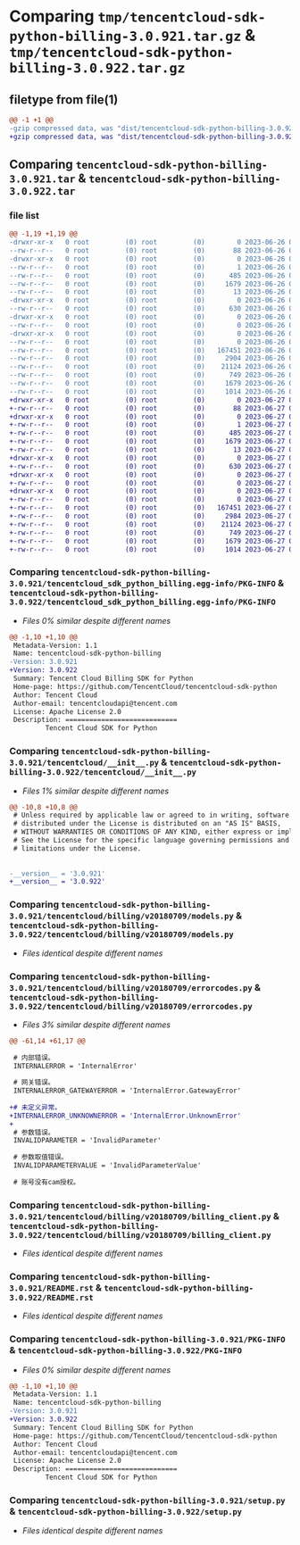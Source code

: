 # Comparing `tmp/tencentcloud-sdk-python-billing-3.0.921.tar.gz` & `tmp/tencentcloud-sdk-python-billing-3.0.922.tar.gz`

## filetype from file(1)

```diff
@@ -1 +1 @@
-gzip compressed data, was "dist/tencentcloud-sdk-python-billing-3.0.921.tar", last modified: Mon Jun 26 00:17:02 2023, max compression
+gzip compressed data, was "dist/tencentcloud-sdk-python-billing-3.0.922.tar", last modified: Tue Jun 27 00:17:45 2023, max compression
```

## Comparing `tencentcloud-sdk-python-billing-3.0.921.tar` & `tencentcloud-sdk-python-billing-3.0.922.tar`

### file list

```diff
@@ -1,19 +1,19 @@
-drwxr-xr-x   0 root         (0) root         (0)        0 2023-06-26 00:17:02.000000 tencentcloud-sdk-python-billing-3.0.921/
--rw-r--r--   0 root         (0) root         (0)       88 2023-06-26 00:17:02.000000 tencentcloud-sdk-python-billing-3.0.921/setup.cfg
-drwxr-xr-x   0 root         (0) root         (0)        0 2023-06-26 00:17:02.000000 tencentcloud-sdk-python-billing-3.0.921/tencentcloud_sdk_python_billing.egg-info/
--rw-r--r--   0 root         (0) root         (0)        1 2023-06-26 00:17:02.000000 tencentcloud-sdk-python-billing-3.0.921/tencentcloud_sdk_python_billing.egg-info/dependency_links.txt
--rw-r--r--   0 root         (0) root         (0)      485 2023-06-26 00:17:02.000000 tencentcloud-sdk-python-billing-3.0.921/tencentcloud_sdk_python_billing.egg-info/SOURCES.txt
--rw-r--r--   0 root         (0) root         (0)     1679 2023-06-26 00:17:02.000000 tencentcloud-sdk-python-billing-3.0.921/tencentcloud_sdk_python_billing.egg-info/PKG-INFO
--rw-r--r--   0 root         (0) root         (0)       13 2023-06-26 00:17:02.000000 tencentcloud-sdk-python-billing-3.0.921/tencentcloud_sdk_python_billing.egg-info/top_level.txt
-drwxr-xr-x   0 root         (0) root         (0)        0 2023-06-26 00:17:02.000000 tencentcloud-sdk-python-billing-3.0.921/tencentcloud/
--rw-r--r--   0 root         (0) root         (0)      630 2023-06-26 00:17:02.000000 tencentcloud-sdk-python-billing-3.0.921/tencentcloud/__init__.py
-drwxr-xr-x   0 root         (0) root         (0)        0 2023-06-26 00:17:02.000000 tencentcloud-sdk-python-billing-3.0.921/tencentcloud/billing/
--rw-r--r--   0 root         (0) root         (0)        0 2023-06-26 00:17:02.000000 tencentcloud-sdk-python-billing-3.0.921/tencentcloud/billing/__init__.py
-drwxr-xr-x   0 root         (0) root         (0)        0 2023-06-26 00:17:02.000000 tencentcloud-sdk-python-billing-3.0.921/tencentcloud/billing/v20180709/
--rw-r--r--   0 root         (0) root         (0)        0 2023-06-26 00:17:02.000000 tencentcloud-sdk-python-billing-3.0.921/tencentcloud/billing/v20180709/__init__.py
--rw-r--r--   0 root         (0) root         (0)   167451 2023-06-26 00:17:02.000000 tencentcloud-sdk-python-billing-3.0.921/tencentcloud/billing/v20180709/models.py
--rw-r--r--   0 root         (0) root         (0)     2904 2023-06-26 00:17:02.000000 tencentcloud-sdk-python-billing-3.0.921/tencentcloud/billing/v20180709/errorcodes.py
--rw-r--r--   0 root         (0) root         (0)    21124 2023-06-26 00:17:02.000000 tencentcloud-sdk-python-billing-3.0.921/tencentcloud/billing/v20180709/billing_client.py
--rw-r--r--   0 root         (0) root         (0)      749 2023-06-26 00:17:02.000000 tencentcloud-sdk-python-billing-3.0.921/README.rst
--rw-r--r--   0 root         (0) root         (0)     1679 2023-06-26 00:17:02.000000 tencentcloud-sdk-python-billing-3.0.921/PKG-INFO
--rw-r--r--   0 root         (0) root         (0)     1014 2023-06-26 00:17:02.000000 tencentcloud-sdk-python-billing-3.0.921/setup.py
+drwxr-xr-x   0 root         (0) root         (0)        0 2023-06-27 00:17:45.000000 tencentcloud-sdk-python-billing-3.0.922/
+-rw-r--r--   0 root         (0) root         (0)       88 2023-06-27 00:17:45.000000 tencentcloud-sdk-python-billing-3.0.922/setup.cfg
+drwxr-xr-x   0 root         (0) root         (0)        0 2023-06-27 00:17:45.000000 tencentcloud-sdk-python-billing-3.0.922/tencentcloud_sdk_python_billing.egg-info/
+-rw-r--r--   0 root         (0) root         (0)        1 2023-06-27 00:17:44.000000 tencentcloud-sdk-python-billing-3.0.922/tencentcloud_sdk_python_billing.egg-info/dependency_links.txt
+-rw-r--r--   0 root         (0) root         (0)      485 2023-06-27 00:17:45.000000 tencentcloud-sdk-python-billing-3.0.922/tencentcloud_sdk_python_billing.egg-info/SOURCES.txt
+-rw-r--r--   0 root         (0) root         (0)     1679 2023-06-27 00:17:44.000000 tencentcloud-sdk-python-billing-3.0.922/tencentcloud_sdk_python_billing.egg-info/PKG-INFO
+-rw-r--r--   0 root         (0) root         (0)       13 2023-06-27 00:17:44.000000 tencentcloud-sdk-python-billing-3.0.922/tencentcloud_sdk_python_billing.egg-info/top_level.txt
+drwxr-xr-x   0 root         (0) root         (0)        0 2023-06-27 00:17:45.000000 tencentcloud-sdk-python-billing-3.0.922/tencentcloud/
+-rw-r--r--   0 root         (0) root         (0)      630 2023-06-27 00:17:44.000000 tencentcloud-sdk-python-billing-3.0.922/tencentcloud/__init__.py
+drwxr-xr-x   0 root         (0) root         (0)        0 2023-06-27 00:17:45.000000 tencentcloud-sdk-python-billing-3.0.922/tencentcloud/billing/
+-rw-r--r--   0 root         (0) root         (0)        0 2023-06-27 00:17:44.000000 tencentcloud-sdk-python-billing-3.0.922/tencentcloud/billing/__init__.py
+drwxr-xr-x   0 root         (0) root         (0)        0 2023-06-27 00:17:45.000000 tencentcloud-sdk-python-billing-3.0.922/tencentcloud/billing/v20180709/
+-rw-r--r--   0 root         (0) root         (0)        0 2023-06-27 00:17:44.000000 tencentcloud-sdk-python-billing-3.0.922/tencentcloud/billing/v20180709/__init__.py
+-rw-r--r--   0 root         (0) root         (0)   167451 2023-06-27 00:17:44.000000 tencentcloud-sdk-python-billing-3.0.922/tencentcloud/billing/v20180709/models.py
+-rw-r--r--   0 root         (0) root         (0)     2984 2023-06-27 00:17:44.000000 tencentcloud-sdk-python-billing-3.0.922/tencentcloud/billing/v20180709/errorcodes.py
+-rw-r--r--   0 root         (0) root         (0)    21124 2023-06-27 00:17:44.000000 tencentcloud-sdk-python-billing-3.0.922/tencentcloud/billing/v20180709/billing_client.py
+-rw-r--r--   0 root         (0) root         (0)      749 2023-06-27 00:17:44.000000 tencentcloud-sdk-python-billing-3.0.922/README.rst
+-rw-r--r--   0 root         (0) root         (0)     1679 2023-06-27 00:17:45.000000 tencentcloud-sdk-python-billing-3.0.922/PKG-INFO
+-rw-r--r--   0 root         (0) root         (0)     1014 2023-06-27 00:17:44.000000 tencentcloud-sdk-python-billing-3.0.922/setup.py
```

### Comparing `tencentcloud-sdk-python-billing-3.0.921/tencentcloud_sdk_python_billing.egg-info/PKG-INFO` & `tencentcloud-sdk-python-billing-3.0.922/tencentcloud_sdk_python_billing.egg-info/PKG-INFO`

 * *Files 0% similar despite different names*

```diff
@@ -1,10 +1,10 @@
 Metadata-Version: 1.1
 Name: tencentcloud-sdk-python-billing
-Version: 3.0.921
+Version: 3.0.922
 Summary: Tencent Cloud Billing SDK for Python
 Home-page: https://github.com/TencentCloud/tencentcloud-sdk-python
 Author: Tencent Cloud
 Author-email: tencentcloudapi@tencent.com
 License: Apache License 2.0
 Description: ============================
         Tencent Cloud SDK for Python
```

### Comparing `tencentcloud-sdk-python-billing-3.0.921/tencentcloud/__init__.py` & `tencentcloud-sdk-python-billing-3.0.922/tencentcloud/__init__.py`

 * *Files 1% similar despite different names*

```diff
@@ -10,8 +10,8 @@
 # Unless required by applicable law or agreed to in writing, software
 # distributed under the License is distributed on an "AS IS" BASIS,
 # WITHOUT WARRANTIES OR CONDITIONS OF ANY KIND, either express or implied.
 # See the License for the specific language governing permissions and
 # limitations under the License.
 
 
-__version__ = '3.0.921'
+__version__ = '3.0.922'
```

### Comparing `tencentcloud-sdk-python-billing-3.0.921/tencentcloud/billing/v20180709/models.py` & `tencentcloud-sdk-python-billing-3.0.922/tencentcloud/billing/v20180709/models.py`

 * *Files identical despite different names*

### Comparing `tencentcloud-sdk-python-billing-3.0.921/tencentcloud/billing/v20180709/errorcodes.py` & `tencentcloud-sdk-python-billing-3.0.922/tencentcloud/billing/v20180709/errorcodes.py`

 * *Files 3% similar despite different names*

```diff
@@ -61,14 +61,17 @@
 
 # 内部错误。
 INTERNALERROR = 'InternalError'
 
 # 网关错误。
 INTERNALERROR_GATEWAYERROR = 'InternalError.GatewayError'
 
+# 未定义异常。
+INTERNALERROR_UNKNOWNERROR = 'InternalError.UnknownError'
+
 # 参数错误。
 INVALIDPARAMETER = 'InvalidParameter'
 
 # 参数取值错误。
 INVALIDPARAMETERVALUE = 'InvalidParameterValue'
 
 # 账号没有cam授权。
```

### Comparing `tencentcloud-sdk-python-billing-3.0.921/tencentcloud/billing/v20180709/billing_client.py` & `tencentcloud-sdk-python-billing-3.0.922/tencentcloud/billing/v20180709/billing_client.py`

 * *Files identical despite different names*

### Comparing `tencentcloud-sdk-python-billing-3.0.921/README.rst` & `tencentcloud-sdk-python-billing-3.0.922/README.rst`

 * *Files identical despite different names*

### Comparing `tencentcloud-sdk-python-billing-3.0.921/PKG-INFO` & `tencentcloud-sdk-python-billing-3.0.922/PKG-INFO`

 * *Files 0% similar despite different names*

```diff
@@ -1,10 +1,10 @@
 Metadata-Version: 1.1
 Name: tencentcloud-sdk-python-billing
-Version: 3.0.921
+Version: 3.0.922
 Summary: Tencent Cloud Billing SDK for Python
 Home-page: https://github.com/TencentCloud/tencentcloud-sdk-python
 Author: Tencent Cloud
 Author-email: tencentcloudapi@tencent.com
 License: Apache License 2.0
 Description: ============================
         Tencent Cloud SDK for Python
```

### Comparing `tencentcloud-sdk-python-billing-3.0.921/setup.py` & `tencentcloud-sdk-python-billing-3.0.922/setup.py`

 * *Files identical despite different names*

